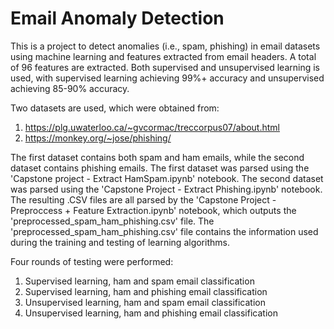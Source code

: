 # Email Anomaly Detection

This is a project to detect anomalies (i.e., spam, phishing) in email datasets using machine learning and features extracted from email headers. A total of 96 features are extracted. Both supervised and unsupervised learning is used, with supervised learning achieving 99%+ accuracy and unsupervised achieving 85-90% accuracy. 

Two datasets are used, which were obtained from:
1) https://plg.uwaterloo.ca/~gvcormac/treccorpus07/about.html
2) https://monkey.org/~jose/phishing/

The first dataset contains both spam and ham emails, while the second dataset contains phishing emails. The first dataset was parsed using the 'Capstone project - Extract HamSpam.ipynb' notebook. The second dataset was parsed using the 'Capstone Project - Extract Phishing.ipynb' notebook. The resulting .CSV files are all parsed by the 'Capstone Project - Preproccess + Feature Extraction.ipynb' notebook, which outputs the 'preprocessed_spam_ham_phishing.csv' file. The 'preprocessed_spam_ham_phishing.csv' file contains the information used during the training and testing of learning algorithms.

Four rounds of testing were performed:
1) Supervised learning, ham and spam email classification
2) Supervised learning, ham and phishing email classification
3) Unsupervised learning, ham and spam email classification
4) Unsupervised learning, ham and phishing email classification